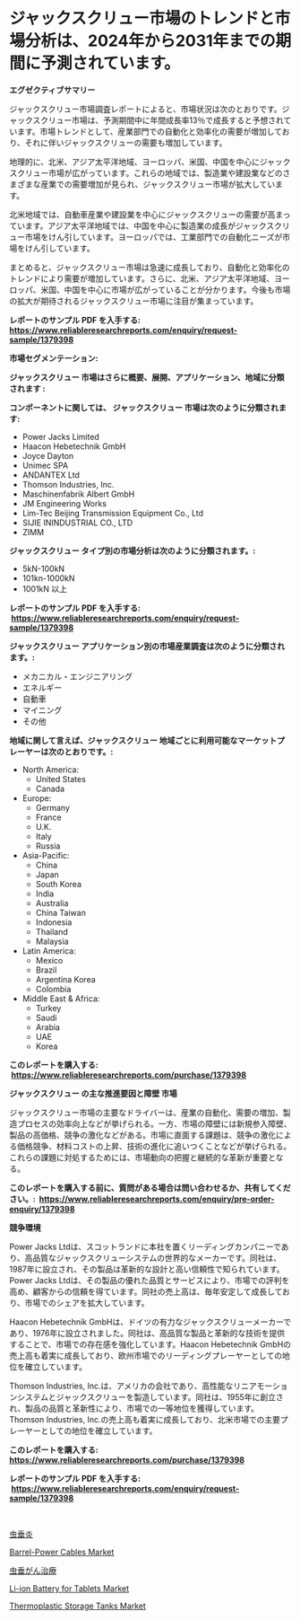 <p><h1>ジャックスクリュー市場のトレンドと市場分析は、2024年から2031年までの期間に予測されています。</h1></p><p><strong>エグゼクティブサマリー</strong></p>
<p><p>ジャックスクリュー市場調査レポートによると、市場状況は次のとおりです。ジャックスクリュー市場は、予測期間中に年間成長率13％で成長すると予想されています。市場トレンドとして、産業部門での自動化と効率化の需要が増加しており、それに伴いジャックスクリューの需要も増加しています。</p><p>地理的に、北米、アジア太平洋地域、ヨーロッパ、米国、中国を中心にジャックスクリュー市場が広がっています。これらの地域では、製造業や建設業などのさまざまな産業での需要増加が見られ、ジャックスクリュー市場が拡大しています。</p><p>北米地域では、自動車産業や建設業を中心にジャックスクリューの需要が高まっています。アジア太平洋地域では、中国を中心に製造業の成長がジャックスクリュー市場をけん引しています。ヨーロッパでは、工業部門での自動化ニーズが市場をけん引しています。</p><p>まとめると、ジャックスクリュー市場は急速に成長しており、自動化と効率化のトレンドにより需要が増加しています。さらに、北米、アジア太平洋地域、ヨーロッパ、米国、中国を中心に市場が広がっていることが分かります。今後も市場の拡大が期待されるジャックスクリュー市場に注目が集まっています。</p></p>
<p><strong>レポートのサンプル PDF を入手する: <a href="https://www.reliableresearchreports.com/enquiry/request-sample/1379398">https://www.reliableresearchreports.com/enquiry/request-sample/1379398</a></strong></p>
<p><strong>市場セグメンテーション:</strong></p>
<p><strong> ジャックスクリュー 市場はさらに概要、展開、アプリケーション、地域に分類されます :</strong></p>
<p><strong>コンポーネントに関しては、 ジャックスクリュー 市場は次のように分類されます: &nbsp;</strong></p>
<p><ul><li>Power Jacks Limited</li><li>Haacon Hebetechnik GmbH</li><li>Joyce Dayton</li><li>Unimec SPA</li><li>ANDANTEX Ltd</li><li>Thomson Industries, Inc.</li><li>Maschinenfabrik Albert GmbH</li><li>JM Engineering Works</li><li>Lim-Tec Beijing Transmission Equipment Co., Ltd</li><li>SIJIE ININDUSTRIAL CO., LTD</li><li>ZIMM</li></ul></p>
<p><strong> ジャックスクリュー タイプ別の市場分析は次のように分類されます。:</strong></p>
<p><ul><li>5kN-100kN</li><li>101kn-1000kN</li><li>1001kN 以上</li></ul></p>
<p><strong>レポートのサンプル PDF を入手する: &nbsp;<a href="https://www.reliableresearchreports.com/enquiry/request-sample/1379398">https://www.reliableresearchreports.com/enquiry/request-sample/1379398</a></strong></p>
<p><strong> ジャックスクリュー アプリケーション別の市場産業調査は次のように分類されます。:</strong></p>
<p><ul><li>メカニカル・エンジニアリング</li><li>エネルギー</li><li>自動車</li><li>マイニング</li><li>その他</li></ul></p>
<p><strong>地域に関して言えば、ジャックスクリュー 地域ごとに利用可能なマーケットプレーヤーは次のとおりです。:</strong></p>
<p><ul>
    <li>
        North America:
        <ul>
            <li>United States</li>
            <li>Canada</li>
        </ul>
    </li>
    <li>
        Europe:
        <ul>
            <li>Germany</li>
            <li>France</li>
            <li>U.K.</li>
            <li>Italy</li>
            <li>Russia</li>
        </ul>
    </li>
    <li>
        Asia-Pacific:
        <ul>
            <li>China</li>
            <li>Japan</li>
            <li>South Korea</li>
            <li>India</li>
            <li>Australia</li>
            <li>China Taiwan</li>
            <li>Indonesia</li>
            <li>Thailand</li>
            <li>Malaysia</li>
        </ul>
    </li>
    <li>
        Latin America:
        <ul>
            <li>Mexico</li>
            <li>Brazil</li>
            <li>Argentina Korea</li>
            <li>Colombia</li>
        </ul>
    </li>
    <li>
        Middle East & Africa:
        <ul>
            <li>Turkey</li>
            <li>Saudi</li>
            <li>Arabia</li>
            <li>UAE</li>
            <li>Korea</li>
        </ul>
    </li>
    </ul></p>
<p><strong>このレポートを購入する: &nbsp;<a href="https://www.reliableresearchreports.com/purchase/1379398">https://www.reliableresearchreports.com/purchase/1379398</a></strong></p>
<p><strong>ジャックスクリュー の主な推進要因と障壁 市場</strong></p>
<p><p>ジャックスクリュー市場の主要なドライバーは、産業の自動化、需要の増加、製造プロセスの効率向上などが挙げられる。一方、市場の障壁には新規参入障壁、製品の高価格、競争の激化などがある。市場に直面する課題は、競争の激化による価格競争、材料コストの上昇、技術の進化に追いつくことなどが挙げられる。これらの課題に対処するためには、市場動向の把握と継続的な革新が重要となる。</p></p>
<p><strong>このレポートを購入する前に、質問がある場合は問い合わせるか、共有してください。:&nbsp; <a href="https://www.reliableresearchreports.com/enquiry/pre-order-enquiry/1379398">https://www.reliableresearchreports.com/enquiry/pre-order-enquiry/1379398</a></strong></p>
<p><strong>競争環境</strong></p>
<p><p>Power Jacks Ltdは、スコットランドに本社を置くリーディングカンパニーであり、高品質なジャックスクリューシステムの世界的なメーカーです。同社は、1987年に設立され、その製品は革新的な設計と高い信頼性で知られています。Power Jacks Ltdは、その製品の優れた品質とサービスにより、市場での評判を高め、顧客からの信頼を得ています。同社の売上高は、毎年安定して成長しており、市場でのシェアを拡大しています。</p><p>Haacon Hebetechnik GmbHは、ドイツの有力なジャックスクリューメーカーであり、1976年に設立されました。同社は、高品質な製品と革新的な技術を提供することで、市場での存在感を強化しています。Haacon Hebetechnik GmbHの売上高も着実に成長しており、欧州市場でのリーディングプレーヤーとしての地位を確立しています。</p><p>Thomson Industries, Inc.は、アメリカの会社であり、高性能なリニアモーションシステムとジャックスクリューを製造しています。同社は、1955年に創立され、製品の品質と革新性により、市場での一等地位を獲得しています。Thomson Industries, Inc.の売上高も着実に成長しており、北米市場での主要プレーヤーとしての地位を確立しています。</p></p>
<p><strong>このレポートを購入する: &nbsp; <a href="https://www.reliableresearchreports.com/purchase/1379398">https://www.reliableresearchreports.com/purchase/1379398</a></strong></p>
<p><strong>レポートのサンプル PDF を入手する: &nbsp;<a href="https://www.reliableresearchreports.com/enquiry/request-sample/1379398">https://www.reliableresearchreports.com/enquiry/request-sample/1379398</a></strong><strong></strong></p>
<p>&nbsp;</p>
<p><p><a href="https://medium.com/@caleyost2023/%E8%99%AB%E5%9E%82%E7%82%8E%E5%B8%82%E5%A0%B4%E3%82%A4%E3%83%B3%E3%82%B5%E3%82%A4%E3%83%88-%E5%B8%82%E5%A0%B4%E5%8B%95%E5%90%91-%E6%88%90%E9%95%B7-2024%E5%B9%B4%E3%81%8B%E3%82%892031%E5%B9%B4%E3%81%BE%E3%81%A7%E3%81%AE%E4%BA%88%E6%B8%AC-561cc063c82a">虫垂炎</a></p><p><a href="https://fearless-okapi-6c8.notion.site/Global-Barrel-Power-Cables-Market-by-Types-Applications-and-Major-Players-with-Regional-Growth-Ra-5cb32a3f5f794cd4a794e6147bd99354">Barrel-Power Cables Market</a></p><p><a href="https://medium.com/@caleyost2023/%E7%9B%B2%E8%85%B8%E7%99%8C%E6%B2%BB%E7%99%82%E5%B8%82%E5%A0%B4%E5%B1%95%E6%9C%9B-%E7%94%A3%E6%A5%AD%E6%A6%82%E8%A6%81%E3%81%A8%E4%BA%88%E6%B8%AC-2024%E5%B9%B4%E3%81%8B%E3%82%892031%E5%B9%B4-83c29436f3c9">虫垂がん治療</a></p><p><a href="https://view.publitas.com/reportprime-1/li-ion-battery-for-tablets-market-size-growth-outlook-from-2024-to-2031-projecting-at-markets-trends-analysis-by-application-regional-outlook-and-revenue/">Li-ion Battery for Tablets Market</a></p><p><a href="https://zircon-bluebell-299.notion.site/Thermoplastic-Storage-Tanks-Market-Size-Growth-and-Forecast-from-2024-2031-d1d853c1c1e54fc8986e112b05d74c5d">Thermoplastic Storage Tanks Market</a></p></p>